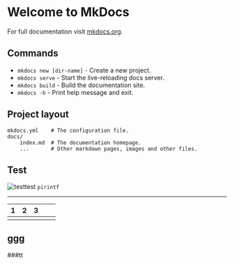 # Welcome to MkDocs

For full documentation visit [mkdocs.org](https://www.mkdocs.org).

## Commands

* `mkdocs new [dir-name]` - Create a new project.
* `mkdocs serve` - Start the live-reloading docs server.
* `mkdocs build` - Build the documentation site.
* `mkdocs -h` - Print help message and exit.

## Project layout

    mkdocs.yml    # The configuration file.
    docs/
        index.md  # The documentation homepage.
        ...       # Other markdown pages, images and other files.

## Test

![testtest](https://svn.abls-habitat.fr/repo/Watchdog/prod/Watchdogd/IHM/img/bouton_io_green.png "Title")
`pirintf`

---------------------
| 1 | 2 | 3 |   |   |
|---|---|---|---|---|
|   |   |   |

ggg
---
###tt
